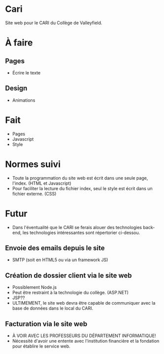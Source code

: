 # Cari
Site web pour le CARI du Collège de Valleyfield.

# À faire
## Pages
* Écrire le texte
## Design
* Animations

# Fait
* Pages
* Javascript
* Style

# Normes suivi
* Toute la programmation du site web est écrit dans une seule page, l'index. (HTML et Javascript)
* Pour faciliter la lecture du fichier index, seul le style est écrit dans un fichier externe. (CSS)

# Futur
* Dans l'éventualité que le CARI se ferais alouer des technologies back-end, les technologies intéressantes sont répertorier ci-dessou.
## Envoie des emails depuis le site
* SMTP (soit en HTML5 ou via un framework JS)
## Création de dossier client via le site web
* Possiblement Node.js
* Peut être restraint à la technologie du collège. (ASP.NET)
* JSP??
* ULTIMEMENT, le site web devra être capable de communiquer avec la base de données dans le local du CARI. 
## Facturation via le site web
* À VOIR AVEC LES PROFESSEURS DU DÉPARTEMENT INFORMATIQUE!
* Nécessité d'avoir une entente avec l'institution financière et la fondation pour établire le service web.